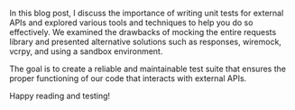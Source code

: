 In this blog post, I discuss the importance of writing unit tests for external APIs and explored various tools and techniques to help you do so effectively. We examined the drawbacks of mocking the entire requests library and presented alternative solutions such as responses, wiremock, vcrpy, and using a sandbox environment.

The goal is to create a reliable and maintainable test suite that ensures the proper functioning of our code that interacts with external APIs.

Happy reading and testing!
